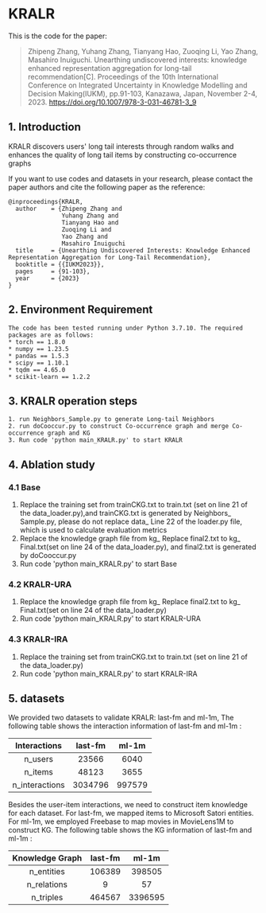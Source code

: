 # KRALR

This is the code for the paper:
>Zhipeng Zhang, Yuhang Zhang, Tianyang Hao, Zuoqing Li, Yao Zhang, Masahiro Inuiguchi. Unearthing undiscovered interests: knowledge enhanced representation aggregation for long-tail recommendation[C]. Proceedings of the 10th International Conference on Integrated Uncertainty in Knowledge Modelling and Decision Making(IUKM), pp.91-103, Kanazawa, Japan, November 2-4, 2023. https://doi.org/10.1007/978-3-031-46781-3_9


## 1. Introduction
KRALR discovers users' long tail interests through random walks and enhances the quality of long tail items by constructing co-occurrence graphs

If you want to use codes and datasets in your research, please contact the paper authors and cite the following paper as the reference:
```
@inproceedings{KRALR,
  author    = {Zhipeng Zhang and
               Yuhang Zhang and
               Tianyang Hao and
               Zuoqing Li and
               Yao Zhang and
               Masahiro Inuiguchi
  title     = {Unearthing Undiscovered Interests: Knowledge Enhanced Representation Aggregation for Long-Tail Recommendation},
  booktitle = {{IUKM2023}},
  pages     = {91-103},
  year      = {2023}
}
```


## 2. Environment Requirement
```
The code has been tested running under Python 3.7.10. The required packages are as follows:
* torch == 1.8.0
* numpy == 1.23.5
* pandas == 1.5.3
* scipy == 1.10.1
* tqdm == 4.65.0
* scikit-learn == 1.2.2
```

## 3. KRALR operation steps
```
1. run Neighbors_Sample.py to generate Long-tail Neighbors
2. run doCooccur.py to construct Co-occurrence graph and merge Co-occurrence graph and KG
3. Run code 'python main_KRALR.py' to start KRALR
```

## 4. Ablation study
### 4.1 Base
1. Replace the training set from trainCKG.txt to train.txt (set on line 21 of the data_loader.py),and trainCKG.txt is generated by Neighbors_ Sample.py, please do not replace data_ Line 22 of the loader.py file, which is used to calculate evaluation metrics
2. Replace the knowledge graph file from kg_ Replace final2.txt to kg_ Final.txt(set on line 24 of the data_loader.py), and final2.txt is generated by doCooccur.py
3. Run code 'python main_KRALR.py' to start Base

### 4.2 KRALR-URA
1. Replace the knowledge graph file from kg_ Replace final2.txt to kg_ Final.txt(set on line 24 of the data_loader.py)
2. Run code 'python main_KRALR.py' to start KRALR-URA

### 4.3 KRALR-IRA
1. Replace the training set from trainCKG.txt to train.txt (set on line 21 of the data_loader.py)
2. Run code 'python main_KRALR.py' to start KRALR-IRA



## 5. datasets
We provided two datasets to validate KRALR: last-fm and ml-1m,  The following table shows the interaction information of last-fm  and ml-1m :

|  Interactions   |    last-fm     |  ml-1m  |
|:---------------:|:--------------:|:-------:|
|     n_users     |     23566      |  6040   |
|     n_items     |     48123      |  3655   |
| n_interactions  |    3034796     | 997579  |

 Besides the user-item interactions, we need to construct item knowledge for each dataset. For last-fm, we mapped items to Microsoft Satori entities. For ml-1m, we employed Freebase to map movies in MovieLens1M to construct KG.
The following table shows the KG information of last-fm  and ml-1m :

| Knowledge Graph |   last-fm   |  ml-1m  |
|:---------------:|:-----------:|:-------:|
|   n_entities    |   106389    | 398505  |
|   n_relations   |      9      |   57    |
|    n_triples    |   464567    | 3396595 |



